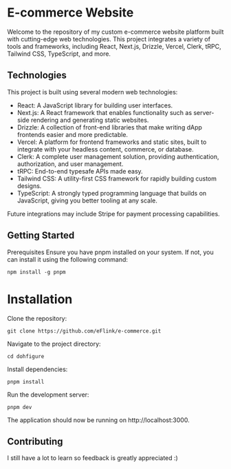 # E-commerce Website

Welcome to the repository of my custom e-commerce website platform built with cutting-edge web technologies. This project integrates a variety of tools and frameworks, including React, Next.js, Drizzle, Vercel, Clerk, tRPC, Tailwind CSS, TypeScript, and more. 

## Technologies

This project is built using several modern web technologies:

- React: A JavaScript library for building user interfaces.
- Next.js: A React framework that enables functionality such as server-side rendering and generating static websites.
- Drizzle: A collection of front-end libraries that make writing dApp frontends easier and more predictable.
- Vercel: A platform for frontend frameworks and static sites, built to integrate with your headless content, commerce, or database.
- Clerk: A complete user management solution, providing authentication, authorization, and user management.
- tRPC: End-to-end typesafe APIs made easy.
- Tailwind CSS: A utility-first CSS framework for rapidly building custom designs.
- TypeScript: A strongly typed programming language that builds on JavaScript, giving you better tooling at any scale.

Future integrations may include Stripe for payment processing capabilities.

## Getting Started
Prerequisites
Ensure you have pnpm installed on your system. If not, you can install it using the following command:
```
npm install -g pnpm
```
# Installation
Clone the repository:
```
git clone https://github.com/eFlink/e-commerce.git
```
Navigate to the project directory:
```
cd dohfigure
```
Install dependencies:
```
pnpm install
```
Run the development server:
```
pnpm dev
```
The application should now be running on http://localhost:3000.

## Contributing

I still have a lot to learn so feedback is greatly appreciated :)
